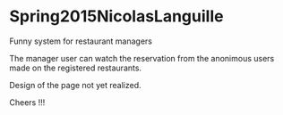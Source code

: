 # Spring2015NicolasLanguille

Funny system for restaurant managers

The manager user can watch the reservation from the anonimous users made on the registered restaurants.

Design of the page not yet realized.


Cheers !!! 
